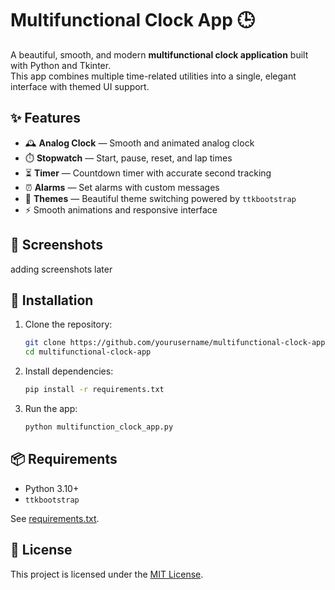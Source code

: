 # Multifunctional Clock App 🕒

A beautiful, smooth, and modern **multifunctional clock application** built with Python and Tkinter.  
This app combines multiple time-related utilities into a single, elegant interface with themed UI support.

## ✨ Features

- 🕰️ **Analog Clock** — Smooth and animated analog clock
- ⏱️ **Stopwatch** — Start, pause, reset, and lap times
- ⏳ **Timer** — Countdown timer with accurate second tracking
- ⏰ **Alarms** — Set alarms with custom messages
- 🎨 **Themes** — Beautiful theme switching powered by `ttkbootstrap`
- ⚡ Smooth animations and responsive interface

## 📸 Screenshots
adding screenshots later

## 🚀 Installation

1. Clone the repository:
   ```bash
   git clone https://github.com/yourusername/multifunctional-clock-app.git
   cd multifunctional-clock-app
   ```

2. Install dependencies:

   ```bash
   pip install -r requirements.txt
   ```

3. Run the app:

   ```bash
   python multifunction_clock_app.py
   ```

## 📦 Requirements

* Python 3.10+
* `ttkbootstrap`

See [requirements.txt](requirements.txt).

## 📄 License

This project is licensed under the [MIT License](LICENSE).
